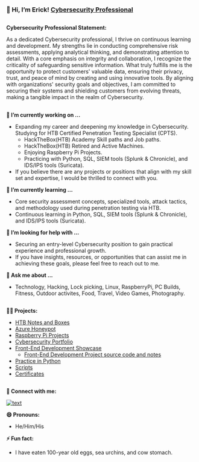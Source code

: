 ### 👋 Hi, I’m Erick! [Cybersecurity Professional](https://ericktafel.tech)
##
**Cybersecurity Professional Statement:**

As a dedicated Cybersecurity professional, I thrive on continuous learning and development. My strengths lie in conducting comprehensive risk assessments, applying analytical thinking, and demonstrating attention to detail. With a core emphasis on integrity and collaboration, I recognize the criticality of safeguarding sensitive information. What truly fulfills me is the opportunity to protect customers' valuable data, ensuring their privacy, trust, and peace of mind by creating and using innovative tools. By aligning with organizations' security goals and objectives, I am committed to securing their systems and shielding customers from evolving threats, making a tangible impact in the realm of Cybersecurity.

##

**🔭 I’m currently working on ...**
- Expanding my career and deepening my knowledge in Cybersecurity. Studying for HTB Certified Penetration Testing Specialist (CPTS).
  -  HackTheBox(HTB) Academy Skill paths and Job paths.
  -  HackTheBox(HTB) Retired and Active Machines.
  -  Enjoying Raspberry Pi Projects.
  -  Practicing with Python, SQL, SIEM tools (Splunk & Chronicle), and IDS/IPS tools (Suricata).
- If you believe there are any projects or positions that align with my skill set and expertise, I would be thrilled to connect with you.

**🌱 I’m currently learning ...**
- Core security assessment concepts, specialized tools, attack tactics, and methodology used during penetration testing via HTB.
- Continuous learning in Python, SQL, SIEM tools (Splunk & Chronicle), and IDS/IPS tools (Suricata).

**🤔 I’m looking for help with ...**
- Securing an entry-level Cybersecurity position to gain practical experience and professional growth.
- If you have insights, resources, or opportunities that can assist me in achieving these goals, please feel free to reach out to me.

**💬 Ask me about ...**
- Technology, Hacking, Lock picking, Linux, RaspberryPi, PC Builds, Fitness, Outdoor activites, Food, Travel, Video Games, Photography.
##
**👨‍💻 Projects:**
- [HTB Notes and Boxes](https://github.com/ericktafel1/Main-Notes)
- [Azure Honeypot](https://github.com/ericktafel1/AzureHoneypot/blob/main/Honeypot.md)
- [Raspberry Pi Projects](https://github.com/ericktafel1/RaspberryPiProjects/tree/main)
- [Cybersecurity Portfolio](https://github.com/ericktafel1/Cybersecurity_Portfolio)
- [Front-End Development Showcase](https://codepen.io/ericktafel)
  - [Front-End Development Project source code and notes](https://github.com/ericktafel1/Front_End_Development)
- [Practice in Python](https://github.com/ericktafel1/CS50)
- [Scripts](https://github.com/ericktafel1/Scripts)
- [Certificates](https://www.credly.com/users/erick-tafel/badges)
##

**🤳 Connect with me:**


[![text](https://img.shields.io/badge/LinkedIn-0077B5?style=for-the-badge&logo=linkedin&logoColor=white)](https://www.linkedin.com/in/ericktafel)


**😄 Pronouns:**


- He/Him/His


**⚡ Fun fact:**


- I have eaten 100-year old eggs, sea urchins, and cow stomach.


<!--
**ericktafel1/ericktafel1** is a ✨ _special_ ✨ repository because its `README.md` (this file) appears on your GitHub profile.

Here are some ideas to get you started:

- 📺 Popular YouTube Videos (COMING SOON!)

- 🔭 I’m currently working on ...
- 🌱 I’m currently learning ...
- 👯 I’m looking to collaborate on ...
- 🤔 I’m looking for help with ...
- 💬 Ask me about ...
- 📫 How to reach me: ...
- 😄 Pronouns: ...
- ⚡ Fun fact: ...
-->

